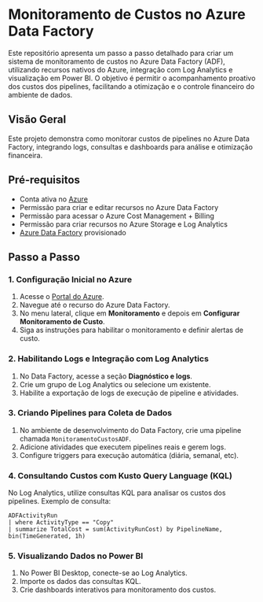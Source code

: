 
# Monitoramento de Custos no Azure Data Factory

Este repositório apresenta um passo a passo detalhado para criar um sistema de monitoramento de custos no Azure Data Factory (ADF), utilizando recursos nativos do Azure, integração com Log Analytics e visualização em Power BI. O objetivo é permitir o acompanhamento proativo dos custos dos pipelines, facilitando a otimização e o controle financeiro do ambiente de dados.

## Visão Geral

Este projeto demonstra como monitorar custos de pipelines no Azure Data Factory, integrando logs, consultas e dashboards para análise e otimização financeira.

## Pré-requisitos
- Conta ativa no [Azure](https://portal.azure.com/)
- Permissão para criar e editar recursos no Azure Data Factory
- Permissão para acessar o Azure Cost Management + Billing
- Permissão para criar recursos no Azure Storage e Log Analytics
- [Azure Data Factory](https://learn.microsoft.com/pt-br/azure/data-factory/introduction) provisionado

## Passo a Passo

### 1. Configuração Inicial no Azure
1. Acesse o [Portal do Azure](https://portal.azure.com/).
2. Navegue até o recurso do Azure Data Factory.
3. No menu lateral, clique em **Monitoramento** e depois em **Configurar Monitoramento de Custo**.
4. Siga as instruções para habilitar o monitoramento e definir alertas de custo.

### 2. Habilitando Logs e Integração com Log Analytics
1. No Data Factory, acesse a seção **Diagnóstico e logs**.
2. Crie um grupo de Log Analytics ou selecione um existente.
3. Habilite a exportação de logs de execução de pipeline e atividades.

### 3. Criando Pipelines para Coleta de Dados
1. No ambiente de desenvolvimento do Data Factory, crie uma pipeline chamada `MonitoramentoCustosADF`.
2. Adicione atividades que executem pipelines reais e gerem logs.
3. Configure triggers para execução automática (diária, semanal, etc).


### 4. Consultando Custos com Kusto Query Language (KQL)
No Log Analytics, utilize consultas KQL para analisar os custos dos pipelines. Exemplo de consulta:

```kusto
ADFActivityRun
| where ActivityType == "Copy"
| summarize TotalCost = sum(ActivityRunCost) by PipelineName, bin(TimeGenerated, 1h)
```

### 5. Visualizando Dados no Power BI
1. No Power BI Desktop, conecte-se ao Log Analytics.
2. Importe os dados das consultas KQL.
3. Crie dashboards interativos para monitoramento dos custos.
